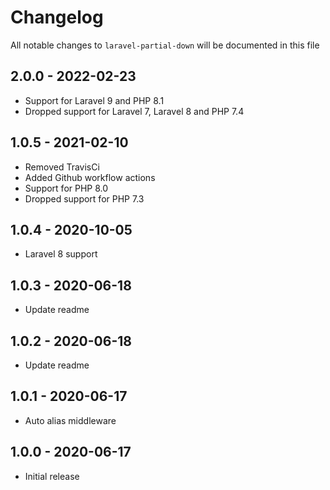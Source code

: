 # Changelog

All notable changes to `laravel-partial-down` will be documented in this file

## 2.0.0 - 2022-02-23
- Support for Laravel 9 and PHP 8.1
- Dropped support for Laravel 7, Laravel 8 and PHP 7.4

## 1.0.5 - 2021-02-10
- Removed TravisCi
- Added Github workflow actions
- Support for PHP 8.0
- Dropped support for PHP 7.3

## 1.0.4 - 2020-10-05
- Laravel 8 support

## 1.0.3 - 2020-06-18
- Update readme

## 1.0.2 - 2020-06-18
- Update readme

## 1.0.1 - 2020-06-17
- Auto alias middleware

## 1.0.0 - 2020-06-17
- Initial release
